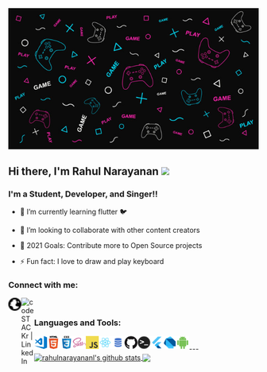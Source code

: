 
<div align="center">
    <img src="images/1.jpg"</img>
 </div>
 

## Hi there, I'm Rahul Narayanan <img src="https://raw.githubusercontent.com/MartinHeinz/MartinHeinz/master/wave.gif" width="30px">

  

### I'm a Student, Developer, and Singer!!

  

- 🌱 I’m currently learning flutter 🐦

- 👯 I’m looking to collaborate with other content creators

- 🥅 2021 Goals: Contribute more to Open Source projects

- ⚡ Fun fact: I love to draw and play keyboard

  

### Connect with me:

  

[<img align="left" alt="codeSTACKr.com" width="26px" src="https://raw.githubusercontent.com/iconic/open-iconic/master/svg/globe.svg" />][website]

[<img align="left" alt="codeSTACKr | LinkedIn" width="26px" src="https://cdn.jsdelivr.net/npm/simple-icons@v3/icons/linkedin.svg" />][linkedin]

  

<br />

  

### Languages and Tools:

  

<img  align="left"  alt="Visual Studio Code"  width="26px"  src="https://raw.githubusercontent.com/github/explore/80688e429a7d4ef2fca1e82350fe8e3517d3494d/topics/visual-studio-code/visual-studio-code.png" />

<img  align="left"  alt="HTML5"  width="26px"  src="https://raw.githubusercontent.com/github/explore/80688e429a7d4ef2fca1e82350fe8e3517d3494d/topics/html/html.png" />

<img  align="left"  alt="CSS3"  width="26px"  src="https://raw.githubusercontent.com/github/explore/80688e429a7d4ef2fca1e82350fe8e3517d3494d/topics/css/css.png" />

<img  align="left"  alt="Sass"  width="26px"  src="https://raw.githubusercontent.com/github/explore/80688e429a7d4ef2fca1e82350fe8e3517d3494d/topics/sass/sass.png" />

<img  align="left"  alt="JavaScript"  width="26px"  src="https://raw.githubusercontent.com/github/explore/80688e429a7d4ef2fca1e82350fe8e3517d3494d/topics/javascript/javascript.png" />

<img  align="left"  alt="React"  width="26px"  src="https://raw.githubusercontent.com/github/explore/80688e429a7d4ef2fca1e82350fe8e3517d3494d/topics/react/react.png" />


<img  align="left"  alt="SQL"  width="26px"  src="https://raw.githubusercontent.com/github/explore/80688e429a7d4ef2fca1e82350fe8e3517d3494d/topics/sql/sql.png" />

<img  align="left"  alt="GitHub"  width="26px"  src="https://raw.githubusercontent.com/github/explore/78df643247d429f6cc873026c0622819ad797942/topics/github/github.png" />

<img  align="left"  alt="Terminal"  width="26px"  src="https://raw.githubusercontent.com/github/explore/80688e429a7d4ef2fca1e82350fe8e3517d3494d/topics/terminal/terminal.png" />

<img  align="left"  alt="flutter"  width="26px"  src="https://raw.githubusercontent.com/github/explore/80688e429a7d4ef2fca1e82350fe8e3517d3494d/topics/flutter/flutter.png" />
<img  align="left"  alt="flutter"  width="26px"  src="https://raw.githubusercontent.com/github/explore/80688e429a7d4ef2fca1e82350fe8e3517d3494d/topics/dart/dart.png" />
<img  align="left"  alt="flutter"  width="26px"  src="https://raw.githubusercontent.com/github/explore/80688e429a7d4ef2fca1e82350fe8e3517d3494d/topics/android/android.png" />


<br/>
---  
  


  
<a  href="https://github.com/rahulnarayananl">

<img  align="center"  src="https://github-readme-stats.vercel.app/api?username=rahulnarayananl&show_icons=true&theme=shades-of-purple&line_height=27"  alt="rahulnarayananl's github stats"/>

</a>

<a  href="https://github.com/rahulnarayananl">

<img  align="center"  src="https://github-readme-stats.vercel.app/api/top-langs/?username=rahulnarayananl&theme=shades-of-purple&hide_langs_below=1" />

</a>
<br/>


  

[website]:  https://rahulnarayananl.web.app

[linkedin]:  https://linkedin.com/in/rahulnarayananl
